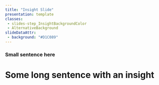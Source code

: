 ```yaml
---
title: "Insight Slide"
presentation: template
classes:
 - slides-step_InsightBackgroundColor
 - AlternativeBackground
slideDataAttr:
 - background: "#D1C089"
---
```


<div class="TitleAligner TitleAligner-CenterCenter u-center-text">
    <div>
         <h3 class="AlternativeBackground-subtitle slides-step_InsightBackgroundColor-subtitle u-serif">Small sentence here</h3>
        <h1 class="SlideMainTitle AlternativeBackground-title slides-step_InsightBackgroundColor-title u-serif">Some long sentence with an insight </h1>
    </div>
</div>
